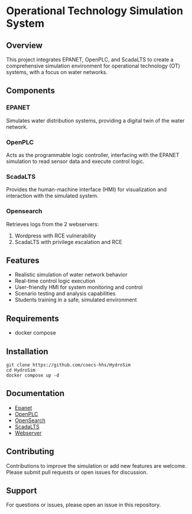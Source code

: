# Operational Technology Simulation System

## Overview

This project integrates EPANET, OpenPLC, and ScadaLTS to create a comprehensive simulation environment for operational technology (OT) systems, with a focus on water networks.

## Components

### EPANET
Simulates water distribution systems, providing a digital twin of the water network.

### OpenPLC
Acts as the programmable logic controller, interfacing with the EPANET simulation to read sensor data and execute control logic.

### ScadaLTS
Provides the human-machine interface (HMI) for visualization and interaction with the simulated system.

### Opensearch
Retrieves logs from the 2 webservers: 
1. Wordpress with RCE vulnerability
2. ScadaLTS with privilege escalation and RCE

## Features

- Realistic simulation of water network behavior
- Real-time control logic execution
- User-friendly HMI for system monitoring and control
- Scenario testing and analysis capabilities
- Students training in a safe, simulated environment

## Requirements
- docker compose

## Installation
```
git clone https://github.com/coecs-hhs/HydroSim
cd HydroSim
docker compose up -d
```

## Documentation
- [Epanet](docs/epanet.md)
- [OpenPLC](docs/openplc.md)
- [OpenSearch](docs/opensearch.md)
- [ScadaLTS](docs/scadalts.md)
- [Webserver](docs/webserver.md)

## Contributing

Contributions to improve the simulation or add new features are welcome. Please submit pull requests or open issues for discussion.

## Support

For questions or issues, please open an issue in this repository.
